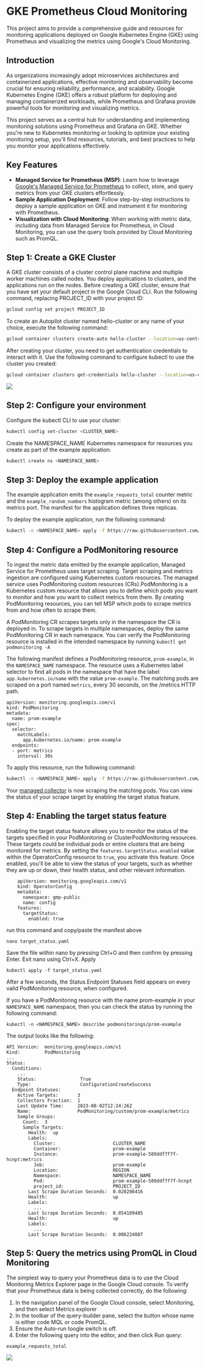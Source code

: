 # GKE Prometheus Cloud Monitoring

This project aims to provide a comprehensive guide and resources for monitoring applications deployed on Google Kubernetes Engine (GKE) using Prometheus and visualizing the metrics using Google's Cloud Monitoring.

## Introduction

As organizations increasingly adopt microservices architectures and containerized applications, effective monitoring and observability become crucial for ensuring reliability, performance, and scalability. Google Kubernetes Engine (GKE) offers a robust platform for deploying and managing containerized workloads, while Prometheus and Grafana provide powerful tools for monitoring and visualizing metrics.

This project serves as a central hub for understanding and implementing monitoring solutions using Prometheus and Grafana on GKE. Whether you're new to Kubernetes monitoring or looking to optimize your existing monitoring setup, you'll find resources, tutorials, and best practices to help you monitor your applications effectively.

## Key Features

- **Managed Service for Prometheus (MSP)**: Learn how to leverage [Google's Managed Service for Prometheus](https://cloud.google.com/stackdriver/docs/managed-prometheus)
 to collect, store, and query metrics from your GKE clusters effortlessly.
- **Sample Application Deployment**: Follow step-by-step instructions to deploy a sample application on GKE and instrument it for monitoring with Prometheus.
- **Visualization with Cloud Monitoring**: When working with metric data, including data from Managed Service for Prometheus, in Cloud Monitoring, you can use the query tools provided by Cloud Monitoring such as PromQL.


## Step 1: Create a GKE Cluster
A GKE cluster consists of a cluster control plane machine and multiple worker machines called nodes. You deploy applications to clusters, and the applications run on the nodes. 
Before creating a GKE cluster, ensure that you have set your default project in the Google Cloud CLI. Run the following command, replacing PROJECT_ID with your project ID:

```bash
gcloud config set project PROJECT_ID
```

To create an Autopilot cluster named hello-cluster or any name of your choice, execute the following command:
```bash
gcloud container clusters create-auto hello-cluster --location=us-central1
```
After creating your cluster, you need to get authentication credentials to interact with it. Use the following command to configure kubectl to use the cluster you created:
```bash
gcloud container clusters get-credentials hello-cluster --location=us-central1
```
![](kubernetes_cluster.png)

## Step 2: Configure your environment
Configure the kubectl CLI to use your cluster:
```bash
kubectl config set-cluster <CLUSTER_NAME>
```
Create the NAMESPACE_NAME Kubernetes namespace for resources you create as part of the example application:
```bash
kubectl create ns <NAMESPACE_NAME>
```
## Step 3: Deploy the example application

The example application emits the ```example_requests_total``` counter metric and the ```example_random_numbers``` histogram metric (among others) on its metrics port. The manifest for the application defines three replicas.

To deploy the example application, run the following command:
```bash
kubectl -n <NAMESPACE_NAME> apply -f https://raw.githubusercontent.com/GoogleCloudPlatform/prometheus-engine/v0.8.2/examples/example-app.yaml
```
## Step 4: Configure a PodMonitoring resource
To ingest the metric data emitted by the example application, Managed Service for Prometheus uses target scraping. Target scraping and metrics ingestion are configured using Kubernetes custom resources. The managed service uses PodMonitoring custom resources (CRs).PodMonitoring is a Kubernetes custom resource that allows you to define which pods you want to monitor and how you want to collect metrics from them. By creating PodMonitoring resources, you can tell MSP which pods to scrape metrics from and how often to scrape them.

A PodMonitoring CR scrapes targets only in the namespace the CR is deployed in. To scrape targets in multiple namespaces, deploy the same PodMonitoring CR in each namespace. You can verify the PodMonitoring resource is installed in the intended namespace by running ```kubectl get podmonitoring -A``` 

The following manifest defines a PodMonitoring resource, ```prom-example```, in the ```NAMESPACE_NAME``` namespace. The resource uses a Kubernetes label selector to find all pods in the namespace that have the label ```app.kubernetes.io/name``` with the value ```prom-example```. The matching pods are scraped on a port named ```metrics```, every 30 seconds, on the /metrics HTTP path.
```
apiVersion: monitoring.googleapis.com/v1
kind: PodMonitoring
metadata:
  name: prom-example
spec:
  selector:
    matchLabels:
      app.kubernetes.io/name: prom-example
  endpoints:
  - port: metrics
    interval: 30s
```
To apply this resource, run the following command:

```bash
kubectl -n <NAMESPACE_NAME> apply -f https://raw.githubusercontent.com/GoogleCloudPlatform/prometheus-engine/v0.8.2/examples/pod-monitoring.yaml
```

Your [managed collector](https://cloud.google.com/stackdriver/docs/managed-prometheus#gmp-data-collection) is now scraping the matching pods. You can view the status of your scrape target by enabling the target status feature.

## Step 4: Enabling the target status feature 
Enabling the target status feature allows you to monitor the status of the targets specified in your PodMonitoring or ClusterPodMonitoring resources. These targets could be individual pods or entire clusters that are being monitored for metrics.
By setting the ```features.targetStatus.enabled``` value within the OperatorConfig resource to ```true```, you activate this feature. Once enabled, you'll be able to view the status of your targets, such as whether they are up or down, their health status, and other relevant information.
```
    apiVersion: monitoring.googleapis.com/v1
    kind: OperatorConfig
    metadata:
      namespace: gmp-public
      name: config
    features:
      targetStatus:
        enabled: true
```
run this command and copy/paste the manifest above

```
nano target_status.yaml
```
Save the file within nano by pressing Ctrl+O and then confirm by pressing Enter. Exit nano using Ctrl+X.
Apply
```
kubectl apply -f target_status.yaml
```

After a few seconds, the Status.Endpoint Statuses field appears on every valid PodMonitoring resource, when configured.

If you have a PodMonitoring resource with the name prom-example in your ```NAMESPACE_NAME``` namespace, then you can check the status by running the following command:

```
kubectl -n <NAMESPACE_NAME> describe podmonitorings/prom-example
```
The output looks like the following:
```
API Version:  monitoring.googleapis.com/v1
Kind:         PodMonitoring
...
Status:
  Conditions:
    ...
    Status:                True
    Type:                  ConfigurationCreateSuccess
  Endpoint Statuses:
    Active Targets:       3
    Collectors Fraction:  1
    Last Update Time:     2023-08-02T12:24:26Z
    Name:                 PodMonitoring/custom/prom-example/metrics
    Sample Groups:
      Count:  3
      Sample Targets:
        Health:  up
        Labels:
          Cluster:                     CLUSTER_NAME
          Container:                   prom-example
          Instance:                    prom-example-589ddf7f7f-hcnpt:metrics
          Job:                         prom-example
          Location:                    REGION
          Namespace:                   NAMESPACE_NAME
          Pod:                         prom-example-589ddf7f7f-hcnpt
          project_id:                  PROJECT_ID
        Last Scrape Duration Seconds:  0.020206416
        Health:                        up
        Labels:
          ...
        Last Scrape Duration Seconds:  0.054189485
        Health:                        up
        Labels:
          ...
        Last Scrape Duration Seconds:  0.006224887
```
## Step 5: Query the metrics using PromQL in Cloud Monitoring
The simplest way to query your Prometheus data is to use the Cloud Monitoring Metrics Explorer page in the Google Cloud console. To verify that your Prometheus data is being collected correctly, do the following:

1. In the navigation panel of the Google Cloud console, select Monitoring, and then select  Metrics explorer
2. In the toolbar of the query-builder pane, select the button whose name is either code MQL or code PromQL.
3. Ensure the Auto-run toogle switch is off.
4. Enter the following query into the editor, and then click Run query:
```
example_requests_total
```
![](visualized_metrics.png)

